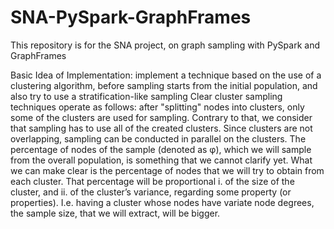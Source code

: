 # SNA-PySpark-GraphFrames
This repository is for the SNA project, on graph sampling with PySpark and GraphFrames

Basic Idea of Implementation:
implement a technique based on the use of a clustering algorithm, before sampling starts
from the initial population, and also try to use a stratification-like sampling
Clear cluster sampling techniques operate as follows: after "splitting" nodes into clusters, only some of the clusters
are used for sampling. Contrary to that, we consider that sampling has to use all of the created clusters. Since clusters 
are not overlapping, sampling can be conducted in parallel on the clusters. The percentage of nodes of the sample (denoted as φ),
which we will sample from the overall population, is something that we cannot clarify yet. What we can make clear is 
the percentage of nodes that we will try to obtain from each cluster. That percentage will be proportional 
i. of the size of the cluster, 
and ii. of the cluster’s variance, regarding some property (or properties).
I.e. having a cluster whose nodes have variate node degrees, the sample size, that we will extract, will be bigger.
